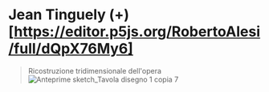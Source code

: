 # Jean Tinguely (+)[https://editor.p5js.org/RobertoAlesi/full/dQpX76My6]
>Ricostruzione tridimensionale dell'opera
![Anteprime sketch_Tavola disegno 1 copia 7](https://user-images.githubusercontent.com/76455356/114695114-879fb280-9d1b-11eb-8607-f1fca6c65f21.png)
